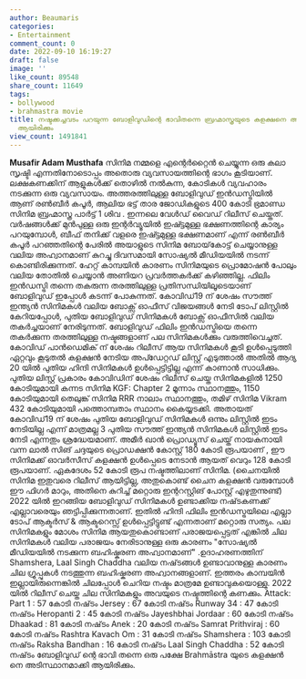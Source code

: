 ```yaml
---
author: Beaumaris
categories:
- Entertainment
comment_count: 0
date: 2022-09-10 16:19:27
draft: false
image: ''
like_count: 89548
share_count: 11649
tags:
- bollywood
- brahmastra movie
title: നഷ്ടക്കച്ചവടം പറയുന്ന ബോളിവുഡിന്റെ ഭാവിതന്നെ ബ്രഹ്മാസ്ത്രയുടെ കളക്ഷനെ അടിസ്ഥാനമാക്കി
  ആയിരിക്കും
view_count: 1491841
---
```


**Musafir Adam Musthafa** സിനിമ നമ്മളെ എന്റെർറ്റൈൻ ചെയ്യുന്ന ഒരു കലാ സൃഷ്ടി എന്നതിനോടൊപ്പം അതൊരു വ്യവസായത്തിന്റെ ഭാഗം കൂടിയാണ്. ലക്ഷകണക്കിന് ആളുകൾക്ക് തൊഴിൽ നൽകുന്ന, കോടികൾ വ്യവഹാരം നടക്കുന്ന ഒരു വ്യവസായം. അത്തരത്തിലുള്ള ബോളിവുഡ് ഇൻഡസ്ട്രിയിൽ ആണ് രൺബീർ കപൂർ, ആലിയ ഭട്ട് താര ജോഡികളുടെ 400 കോടി ഭ്രമാണ്ഡ സിനിമ ബ്രഹ്മാസ്ത്ര പാർട്ട് 1 ശിവ . ഇന്നലെ വേൾഡ് വൈഡ് റിലീസ് ചെയ്തത്. വർഷങ്ങൾക്ക് മുൻപുള്ള ഒരു ഇന്റർവ്യൂയിൽ ഇഷ്ട്ടമുള്ള ഭക്ഷണത്തിന്റെ കാര്യം പറയുമ്പോൾ, ബീഫ് തനിക്ക് വളരെ ഇഷ്ട്ടമുള്ള ഭക്ഷണമാണ് എന്ന് രൺബീർ കപൂർ പറഞ്ഞതിന്റെ പേരിൽ അയാളുടെ സിനിമ ബോയ്‌കോട്ട് ചെയ്യാനുള്ള വലിയ അഹ്വാനമാണ് കുറച്ചു ദിവസമായി സോഷ്യൽ മീഡിയയിൽ നടന്ന് കൊണ്ടിരിക്കുന്നത്. ഹേറ്റ് കാമ്പയിൻ കാരണം സിനിമയുടെ പ്രൊമോഷൻ പോലും വലിയ തോതിൽ ചെയ്യാൻ അണിയറ പ്രവർത്തകർക്ക് കഴിഞ്ഞില്ല. ഫിലിം ഇൻഡസ്ട്രി തന്നെ തകരുന്ന തരത്തിലുള്ള പ്രതിസന്ധിയിലൂടെയാണ് ബോളിവുഡ് ഇപ്പോൾ കടന്ന് പോകുന്നത്. കോവിഡ്19 ന് ശേഷം സൗത്ത് ഇന്ത്യൻ സിനിമകൾ വലിയ ബോക്സ് ഓഫീസ് വിജയങ്ങൾ നേടി ടോപ് ലിസ്റ്റിൽ കേറിയപ്പോൾ, പുതിയ ബോളിവുഡ് സിനിമകൾ ബോക്സ് ഓഫീസിൽ വലിയ തകർച്ചയാണ് നേരിടുന്നത്. ബോളിവുഡ്‌ ഫിലിം ഇൻഡസ്ട്രിയെ തന്നെ തകർക്കുന്ന തരത്തിലുള്ള നഷ്ടങ്ങളാണ് പല സിനിമകൾക്കും വരുത്തിവെച്ചത്. കോവിഡ് പാൻഡെമിക് ന് ശേഷം റിലീസ് ആയ സിനിമകൾ കൂടി ഉൾപ്പെടുത്തി ഏറ്റവും കൂടുതൽ കളക്ഷൻ നേടിയ അപ്ഡേറ്റഡ് ലിസ്റ്റ് എടുത്താൽ അതിൽ ആദ്യ 20 യിൽ പുതിയ ഹിന്ദി സിനിമകൾ ഉൾപ്പെട്ടിട്ടില്ല എന്ന് കാണാൻ സാധിക്കും. പുതിയ ലിസ്റ്റ് പ്രകാരം കോവിഡിന് ശേഷം റിലീസ് ചെയ്ത സിനിമകളിൽ 1250 കോടിയുമായി കന്നട സിനിമ KGF: Chapter 2 മൂന്നാം സ്ഥാനത്തും, 1150 കോടിയുമായി തെലുങ്ക് സിനിമ RRR നാലാം സ്ഥാനത്തും, തമിഴ് സിനിമ Vikram 432 കോടിയുമായി പത്തൊമ്പതാം സ്ഥാനം കൈയ്യടക്കി. അതായത് കോവിഡ്19 ന് ശേഷം പുതിയ ബോളിവുഡ് സിനിമകൾ ഒന്നും ലിസ്റ്റിൽ ഇടം നേടിയില്ല എന്ന് മാത്രമല്ല 3 പുതിയ സൗത്ത് ഇന്ത്യൻ സിനിമകൾ ലിസ്റ്റിൽ ഇടം നേടി എന്നതും ശ്രദ്ധേയമാണ്. അമീർ ഖാൻ പ്രൊഡ്യൂസ് ചെയ്ത് നായകനായി വന്ന ലാൽ സിങ് ചദ്ദയുടെ പ്രൊഡക്ഷൻ കോസ്റ്റ് 180 കോടി രൂപയാണ് , ഈ സിനിമക്ക് ഓവർസീസ് കളക്ഷൻ ഉൾപ്പെടെ നേടാൻ ആയത് വെറും 128 കോടി രൂപയാണ്. ഏകദേശം 52 കോടി രൂപ നഷ്ടത്തിലാണ്‌ സിനിമ. (ചൈനയിൽ സിനിമ ഇതുവരെ റിലീസ് ആയിട്ടില്ല, അതുകൊണ്ട് ചൈന കളക്ഷൻ വരുമ്പോൾ ഈ ഫിഗർ മാറും, അതിനെ കുറിച്ച് മറ്റൊരു ഇന്ററസ്റ്റിങ് പോസ്റ്റ് എഴുതുന്നുണ്ട്) 2022 യിൽ ഇറങ്ങിയ ബോളിവുഡ് സിനിമകൾ ഉണ്ടാക്കിയ നഷ്‌ടകണക്ക് എല്ലാവരെയും ഞട്ടിപ്പിക്കുന്നതാണ്. ഇതിൽ ഹിന്ദി ഫിലിം ഇൻഡസ്ട്രയിലെ എല്ലാ ടോപ് ആക്ടർസ് & ആക്ടറെസ്സ് ഉൾപ്പെട്ടിട്ടുണ്ട് എന്നതാണ് മറ്റൊരു സത്യം. പല സിനിമകളും മോശം സിനിമ ആയതുകൊണ്ടാണ് പരാജയപ്പെട്ടത് എങ്കിൽ ചില സിനിമകൾ വലിയ പരാജയം നേരിടാനുള്ള ഒരു കാരണം "സോഷ്യൽ മീഡിയയിൽ നടക്കുന്ന ബഹിഷ്കരണ അഹ്വാനമാണ്" .ഉദാഹരണത്തിന് Shamshera, Laal Singh Chaddha വലിയ നഷ്‌ടങ്ങൾ ഉണ്ടാവാനുള്ള കാരണം ചില ഗ്രൂപ്പുകൾ നടത്തുന്ന ബഹിഷ്കരണ അഹ്വാനങ്ങളാണ്. ഇത്തരം കാമ്പയിൻ ഇല്ലായിരുന്നെങ്കിൽ ചിലപ്പോൾ ചെറിയ നഷ്ടം മാത്രമേ ഉണ്ടാവുകയൊള്ളു. 2022 യിൽ റിലീസ് ചെയ്ത ചില സിനിമകളും അവയുടെ നഷ്ടത്തിന്റെ കണക്കും. Attack: Part 1 : 57 കോടി നഷ്‌ടം Jersey : 67 കോടി നഷ്‌ടം Runway 34 : 47 കോടി നഷ്‌ടം Heropanti 2 : 45 കോടി നഷ്‌ടം Jayeshbhai Jordaar : 60 കോടി നഷ്‌ടം Dhaakad : 81 കോടി നഷ്‌ടം Anek : 20 കോടി നഷ്‌ടം Samrat Prithviraj : 60 കോടി നഷ്‌ടം Rashtra Kavach Om : 31 കോടി നഷ്‌ടം Shamshera : 103 കോടി നഷ്‌ടം Raksha Bandhan : 16 കോടി നഷ്‌ടം Laal Singh Chaddha : 52 കോടി നഷ്‌ടം ബോളിവുഡ്‌ ന്റെ ഭാവി തന്നെ ഒരു പക്ഷേ Brahmāstra യുടെ കളക്ഷൻ നെ അടിസ്ഥാനമാക്കി ആയിരിക്കും.
